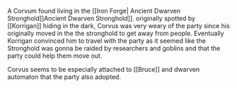 A Corvum found living in the [[Iron Forge| Ancient Dwarven Stronghold]]Ancient Dwarven Stronghold]]. originally spotted by [[Korrigan]] hiding in the dark, Corvus was very weary of the party since his originally moved in the the stronghold to get away from people. Eventually Korrigan convinced him to travel with the party as it seemed like the Stronghold was gonna be raided by researchers and goblins and that the party could help them move out. 

Corvus seems to be especially attached to [[Bruce]] and dwarven automaton that the party also adopted.